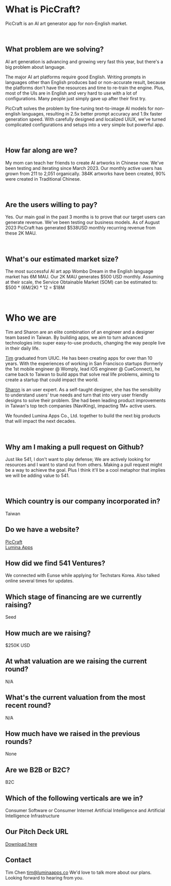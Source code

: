 # What is PicCraft?

PicCraft is an AI art generator app for non-English market.

<br/>

## What problem are we solving?

AI art generation is advancing and growing very fast this year, but there's a big problem about language.

The major AI art platforms require good English. Writing prompts in languages other than English produces bad or non-accurate result, because the platforms don't have the resources and time to re-train the engine. Plus, most of the UIs are in English and very hard to use with a lot of configurations. Many people just simply gave up after their first try.

PicCraft solves the problem by fine-tuning text-to-image AI models for non-english languages, resulting in 2.5x better prompt accuracy and 1.9x faster generation speed. With carefully designed and localized UIUX, we've turned complicated configurations and setups into a very simple but powerful app.

<br/>

## How far along are we?

My mom can teach her friends to create AI artworks in Chinese now.
We've been testing and iterating since March 2023. Our monthly active users has grown from 211 to 2,051 organically. 384K artworks have been created, 90% were created in Traditional Chinese.

<br/>

## Are the users willing to pay?

Yes. Our main goal in the past 3 months is to prove that our target users can generate revenue.
We've been testing our business models. As of August 2023 PicCraft has generated $538USD monthly recurring revenue from these 2K MAU.

<br/>

## What's our estimated market size?

The most successful AI art app Wombo Dream in the English language market has 6M MAU.
Our 2K MAU generates $500 USD monthly.
Assuming at their scale, the Service Obtainable Market (SOM) can be estimated to:
$500 * (6M/2K) * 12 = $18M

<br/>

# Who we are

Tim and Sharon are an elite combination of an engineer and a designer team based in Taiwan. By building apps, we aim to turn advanced technologies into super easy-to-use products, changing the way people live in their daily life.

[Tim](https://linkedin.com/in/timychen12) graduated from UIUC. He has been creating apps for over than 10 years. With the experiences of working in San Francisco startups (formerly the 1st mobile engineer @ Womply, lead iOS engineer @ CueConnect), he came back to Taiwan to build apps that solve real life problems, aiming to create a startup that could impact the world.

[Sharon](https://linkedin.com/in/sharonwu333) is an user expert. As a self-taught designer, she has the sensibility to understand users' true needs and turn that into very user friendly designs to solve their problem. She had been leading product improvements in Taiwan's top tech companies (NaviKing), impacting 1M+ active users.

We founded Lumina Apps Co., Ltd. together to build the next big products that will impact the next decades.

<br/>

## Why am I making a pull request on Github?

Just like 541, I don't want to play defense; We are actively looking for resources and I want to stand out from others. Making a pull request might be a way to achieve the goal. Plus I think it'll be a cool metaphor that implies we will be adding value to 541.

<br/>

## Which country is our company incorporated in?
Taiwan
<br/>

## Do we have a website?
[PicCraft](https://apps.apple.com/app/id1666809631)
<br/>
[Lumina Apps](https://luminaapps.co)
<br/>

## How did we find 541 Ventures?
We connected with Eunse while applying for Techstars Korea.
Also talked online several times for updates.
<br/>

## Which stage of financing are we currently raising?
Seed
<br/>

## How much are we raising?
$250K USD
<br/>

## At what valuation are we raising the current round?
N/A
<br/>

## What's the current valuation from the most recent round?
N/A
<br/>

## How much have we raised in the previous rounds?
None
<br/>

## Are we B2B or B2C?
B2C
<br/>

## Which of the following verticals are we in?
Consumer Software or Consumer Internet
Artificial Intelligence and Artificial Intelligence Infrastructure
<br/>

## Our Pitch Deck URL
[Download here](https://drive.google.com/file/d/150vbJIhxNsigoH80I5u09sTBVuw3gLSi/view?usp=share_link)
<br/>

## Contact

Tim Chen
[tim@luminaapps.co](mailto:tim@luminaapps.co)
We'd love to talk more about our plans. Looking forward to hearing from you.
<br/>
